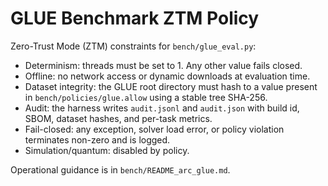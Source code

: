 # GLUE Benchmark ZTM Policy

Zero-Trust Mode (ZTM) constraints for `bench/glue_eval.py`:

- Determinism: threads must be set to 1. Any other value fails closed.
- Offline: no network access or dynamic downloads at evaluation time.
- Dataset integrity: the GLUE root directory must hash to a value present in `bench/policies/glue.allow` using a stable tree SHA-256.
- Audit: the harness writes `audit.jsonl` and `audit.json` with build id, SBOM, dataset hashes, and per-task metrics.
- Fail-closed: any exception, solver load error, or policy violation terminates non-zero and is logged.
- Simulation/quantum: disabled by policy.

Operational guidance is in `bench/README_arc_glue.md`.
